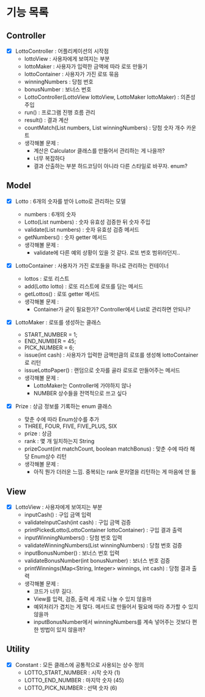 # 기능 목록

## Controller
- [x] LottoController : 어플리케이션의 시작점
  - lottoView : 사용자에게 보여지는 부분
  - lottoMaker : 사용자가 입력한 금액에 따라 로또 만들기
  - lottoContainer : 사용자가 가진 로또 묶음
  - winningNumbers : 당첨 번호
  - bonusNumber : 보너스 번호
  - LottoController(LottoView lottoView, LottoMaker lottoMaker) : 의존성 주입
  - run() : 프로그램 진행 흐름 관리
  - result() : 결과 계산
  - countMatch(List<Integer> numbers, List<Integer> winningNumbers) : 당첨 숫자 개수 카운트
  - 생각해볼 문제 :
    - 계산은 Calculator 클래스를 만들어서 관리하는 게 나을까?
    - 너무 복잡하다
    - 결과 산출하는 부분 하드코딩이 아니라 다른 스타일로 바꾸자. enum?

## Model
- [x] Lotto : 6개의 숫자를 받아 Lotto로 관리하는 모델
  - numbers : 6개의 숫자
  - Lotto(List<Integer> numbers) : 숫자 유효성 검증한 뒤 숫자 주입
  - validate(List<Integer> numbers) : 숫자 유효성 검증 메서드
  - getNumbers() : 숫자 getter 메서드
  - 생각해볼 문제 : 
    - validate에 다른 예외 상황이 있을 것 같다. 로또 번호 범위라던지..


- [x] LottoContainer : 사용자가 가진 로또들을 하나로 관리하는 컨테이너
  - lottos : 로또 리스트
  - add(Lotto lotto) : 로또 리스트에 로또를 담는 메서드
  - getLottos() : 로또 getter 메서드
  - 생각해볼 문제 :
    - Container가 굳이 필요한가? Controller에서 List로 관리하면 안되나?
    

- [x] LottoMaker : 로또를 생성하는 클래스
  - START_NUMBER = 1;
  - END_NUMBER = 45;
  - PICK_NUMBER = 6;
  - issue(int cash) : 사용자가 입력한 금액만큼의 로또를 생성해 lottoContainer로 리턴
  - issueLottoPaper() : 랜덤으로 숫자를 골라 로또로 만들어주는 메서드
  - 생각해볼 문제 : 
    - LottoMaker는 Controller에 가야하지 않나
    - NUMBER 상수들을 전역적으로 쓰고 싶다

- [x] Prize : 상금 정보를 기록하는 enum 클래스
  - 맞춘 수에 따라 Enum상수를 추가
  - THREE, FOUR, FIVE, FIVE_PLUS, SIX
  - prize : 상금
  - rank : 몇 개 일치하는지 String
  - prizeCount(int matchCount, boolean matchBonus) : 맞춘 수에 따라 해당 Enum상수 리턴
  - 생각해볼 문제 :
    - 아직 뭔가 더러운 느낌. 중복되는 rank 문자열을 리턴하는 게 마음에 안 듦

## View
- [x] LottoView : 사용자에게 보여지는 부분
  - inputCash() : 구입 금액 입력
  - validateInputCash(int cash) : 구입 금액 검증
  - printPickedLotto(LottoContainer lottoContainer) : 구입 결과 출력
  - inputWinningNumbers() : 당첨 번호 입력
  - validateWinningNumbers(List<Integer> winningNumbers) : 당첨 번호 검증
  - inputBonusNumber() : 보너스 번호 입력
  - validateBonusNumber(int bonusNumber) : 보너스 번호 검증
  - printWinnings(Map<String, Integer> winnings, int cash) : 당첨 결과 출력
  - 생각해볼 문제 :
    - 코드가 너무 길다.
    - View를 입력, 검증, 출력 세 개로 나눌 수 있지 않을까
    - 예외처리가 겹치는 게 많다. 메서드로 만들어서 필요에 따라 추가할 수 있지 않을까
    - inputBonusNumber에서 winningNumbers를 계속 넣어주는 것보다 편한 방법이 있지 않을까?
  
## Utility
- [x] Constant : 모든 클래스에 공통적으로 사용되는 상수 정의
  - LOTTO_START_NUMBER : 시작 숫자 (1)
  - LOTTO_END_NUMBER : 마지막 숫자 (45)
  - LOTTO_PICK_NUMBER : 선택 숫자 (6)